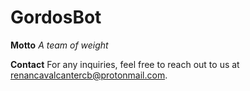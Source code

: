 # GordosBot

**Motto**
*A team of weight*

**Contact**
For any inquiries, feel free to reach out to us at renancavalcantercb@protonmail.com.
